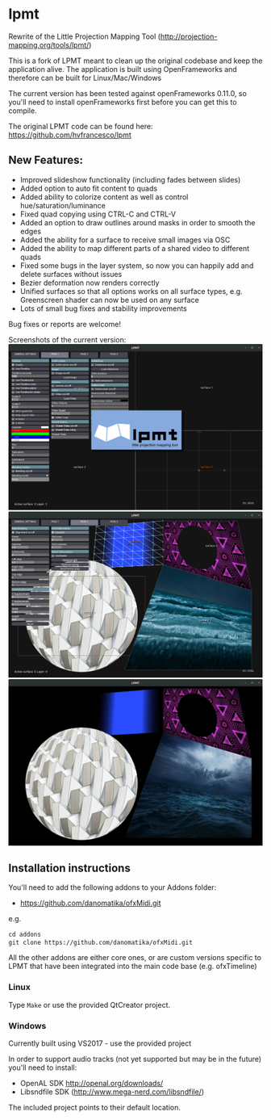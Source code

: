 # lpmt
Rewrite of the Little Projection Mapping Tool (http://projection-mapping.org/tools/lpmt/)

This is a fork of LPMT meant to clean up the original codebase and keep the application alive.
The application is built using OpenFrameworks and therefore can be built for Linux/Mac/Windows

The current version has been tested against openFrameworks 0.11.0, so you'll need to install openFrameworks first before you can get this to compile.

The original LPMT code can be found here: https://github.com/hvfrancesco/lpmt

## New Features:
* Improved slideshow functionality (including fades between slides)
* Added option to auto fit content to quads
* Added ability to colorize content as well as control hue/saturation/luminance 
* Fixed quad copying using CTRL-C and CTRL-V
* Added an option to draw outlines around masks in order to smooth the edges
* Added the ability for a surface to receive small images via OSC
* Added the ability to map different parts of a shared video to different quads
* Fixed some bugs in the layer system, so now you can happily add and delete surfaces without issues
* Bezier deformation now renders correctly
* Unified surfaces so that all options works on all surface types, e.g. Greenscreen shader can now be used on any surface
* Lots of small bug fixes and stability improvements

Bug fixes or reports are welcome!

Screenshots of the current version:
![Screenshot of LPMT](screenshots/screenshot1.jpg)
![Screenshot of LPMT](screenshots/screenshot2.jpg)
![Screenshot of LPMT](screenshots/screenshot3.jpg)

## Installation instructions

You'll need to add the following addons to your Addons folder:

- https://github.com/danomatika/ofxMidi.git

e.g.

```
cd addons
git clone https://github.com/danomatika/ofxMidi.git
```
All the other addons are either core ones, or are custom versions specific to LPMT that have been integrated into the main code base (e.g. ofxTimeline)

### Linux
Type ```Make``` or use the provided QtCreator project.


### Windows
Currently built using VS2017 - use the provided project

In order to support audio tracks (not yet supported but may be in the future) you'll need to install:

 - OpenAL SDK http://openal.org/downloads/
 - Libsndfile SDK (http://www.mega-nerd.com/libsndfile/)
 
 The included project points to their default location.
 

